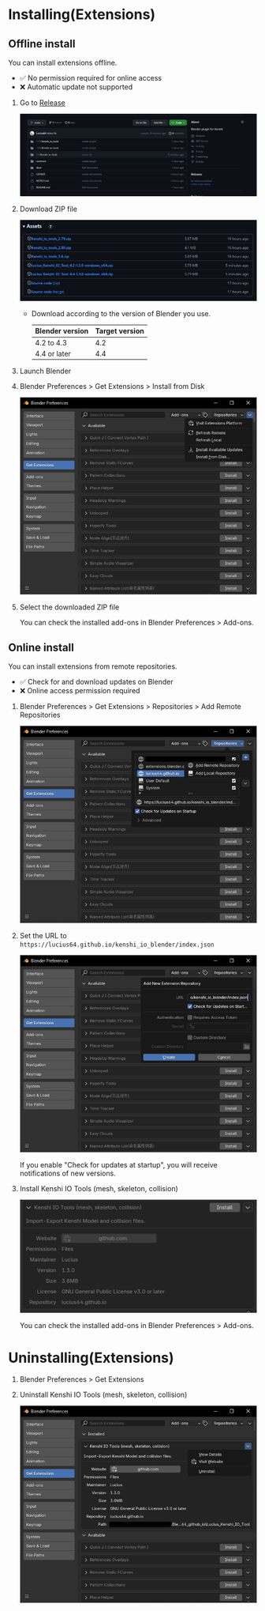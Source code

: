# Installing(Extensions)

## Offline install
You can install extensions offline.

 - ✅ No permission required for online access
 - ❌ Automatic update not supported

1. Go to [Release](https://github.com/Lucius64/kenshi_io_tools/releases)

    ![installing_1](image/installing_1.png)

1. Download ZIP file

    ![extensions_installing_2](image/extensions_installing_2-ja.png)
    - Download according to the version of Blender you use.

        | Blender version | Target version |
        | --- | --------- |
        | 4.2 to 4.3 | 4.2 |
        | 4.4 or later | 4.4 |

1. Launch Blender

1. Blender Preferences > Get Extensions > Install from Disk

    ![extensions_installing_1](image/extensions_installing_1.png)

1. Select the downloaded ZIP file

    You can check the installed add-ons in Blender Preferences > Add-ons.


## Online install
You can install extensions from remote repositories.

 - ✅ Check for and download updates on Blender
 - ❌ Online access permission required

1. Blender Preferences > Get Extensions > Repositories > Add Remote Repositories

    ![extensions_installing_4](image/extensions_installing_4.png)

1. Set the URL to `https://lucius64.github.io/kenshi_io_blender/index.json`

    ![extensions_installing_5](image/extensions_installing_5.png)

    If you enable "Check for updates at startup", you will receive notifications of new versions.

1. Install Kenshi IO Tools (mesh, skeleton, collision)

    ![extensions_installing_6](image/extensions_installing_6.png)

    You can check the installed add-ons in Blender Preferences > Add-ons.


# Uninstalling(Extensions)

1. Blender Preferences > Get Extensions

1. Uninstall Kenshi IO Tools (mesh, skeleton, collision)

    ![extensions_installing_6](image/extensions_installing_7.png)
